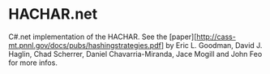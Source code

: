 # HACHAR.net
C#.net implementation of the HACHAR.
See the [paper][http://cass-mt.pnnl.gov/docs/pubs/hashingstrategies.pdf] by Eric L. Goodman, David J. Haglin, Chad Scherrer, Daniel Chavarria-Miranda, Jace Mogill and John Feo for more infos.
